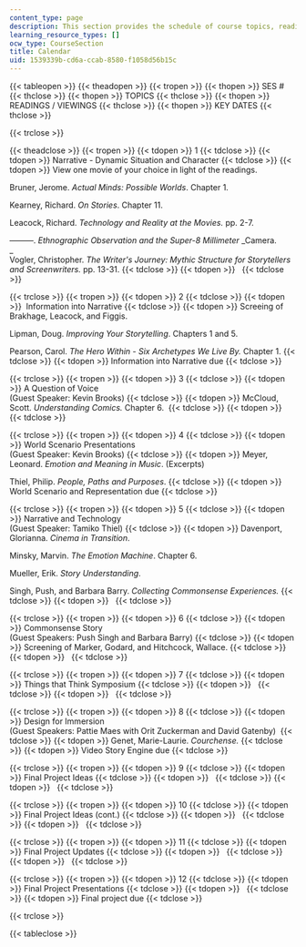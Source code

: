 ```yaml
---
content_type: page
description: This section provides the schedule of course topics, readings, and viewings.
learning_resource_types: []
ocw_type: CourseSection
title: Calendar
uid: 1539339b-cd6a-ccab-8580-f1058d56b15c
---
```


{{< tableopen >}}
{{< theadopen >}}
{{< tropen >}}
{{< thopen >}}
SES #
{{< thclose >}}
{{< thopen >}}
TOPICS
{{< thclose >}}
{{< thopen >}}
READINGS / VIEWINGS
{{< thclose >}}
{{< thopen >}}
KEY DATES
{{< thclose >}}

{{< trclose >}}

{{< theadclose >}}
{{< tropen >}}
{{< tdopen >}}
1
{{< tdclose >}}
{{< tdopen >}}
Narrative - Dynamic Situation and Character
{{< tdclose >}}
{{< tdopen >}}
View one movie of your choice in light of the readings.  
  
Bruner, Jerome. _Actual Minds: Possible Worlds_. Chapter 1.  
  
Kearney, Richard. _On Stories_. Chapter 11.  
  
Leacock, Richard. _Technology and Reality at the Movies._ pp. 2-7.  
  
———. _Ethnographic Observation and the Super-8 Millimeter_ _Camera.  
_  
Vogler, Christopher. _The Writer's Journey: Mythic Structure for_ _Storytellers and Screenwriters._ pp. 13-31.
{{< tdclose >}}
{{< tdopen >}}
 
{{< tdclose >}}

{{< trclose >}}
{{< tropen >}}
{{< tdopen >}}
2
{{< tdclose >}}
{{< tdopen >}}
 Information into Narrative
{{< tdclose >}}
{{< tdopen >}}
Screeing of Brakhage, Leacock, and Figgis.  
  
Lipman, Doug. _Improving Your Storytelling_. Chapters 1 and 5.  
  
Pearson, Carol. _The Hero Within - Six Archetypes We Live By._ Chapter 1.
{{< tdclose >}}
{{< tdopen >}}
Information into Narrative due
{{< tdclose >}}

{{< trclose >}}
{{< tropen >}}
{{< tdopen >}}
3
{{< tdclose >}}
{{< tdopen >}}
A Question of Voice  
(Guest Speaker: Kevin Brooks)
{{< tdclose >}}
{{< tdopen >}}
McCloud, Scott. _Understanding Comics._ Chapter 6. 
{{< tdclose >}}
{{< tdopen >}}
 
{{< tdclose >}}

{{< trclose >}}
{{< tropen >}}
{{< tdopen >}}
4
{{< tdclose >}}
{{< tdopen >}}
World Scenario Presentations  
(Guest Speaker: Kevin Brooks)
{{< tdclose >}}
{{< tdopen >}}
Meyer, Leonard. _Emotion and Meaning in Music_. (Excerpts)  
  
Thiel, Philip. _People, Paths and Purposes_.
{{< tdclose >}}
{{< tdopen >}}
World Scenario and Representation due
{{< tdclose >}}

{{< trclose >}}
{{< tropen >}}
{{< tdopen >}}
5
{{< tdclose >}}
{{< tdopen >}}
Narrative and Technology  
(Guest Speaker: Tamiko Thiel)
{{< tdclose >}}
{{< tdopen >}}
Davenport, Glorianna. _Cinema in Transition_.  
  
Minsky, Marvin. _The Emotion Machine_. Chapter 6.  
  
Mueller, Erik. _Story Understanding_.  
  
Singh, Push, and Barbara Barry. _Collecting Commonsense_ _Experiences._
{{< tdclose >}}
{{< tdopen >}}
 
{{< tdclose >}}

{{< trclose >}}
{{< tropen >}}
{{< tdopen >}}
6
{{< tdclose >}}
{{< tdopen >}}
Commonsense Story  
(Guest Speakers: Push Singh and Barbara Barry)
{{< tdclose >}}
{{< tdopen >}}
Screening of Marker, Godard, and Hitchcock, Wallace.
{{< tdclose >}}
{{< tdopen >}}
 
{{< tdclose >}}

{{< trclose >}}
{{< tropen >}}
{{< tdopen >}}
7
{{< tdclose >}}
{{< tdopen >}}
Things that Think Symposium
{{< tdclose >}}
{{< tdopen >}}
 
{{< tdclose >}}
{{< tdopen >}}
 
{{< tdclose >}}

{{< trclose >}}
{{< tropen >}}
{{< tdopen >}}
8
{{< tdclose >}}
{{< tdopen >}}
Design for Immersion  
(Guest Speakers: Pattie Maes with Orit Zuckerman and David Gatenby) 
{{< tdclose >}}
{{< tdopen >}}
Genet, Marie-Laurie. _Courchense._
{{< tdclose >}}
{{< tdopen >}}
Video Story Engine due
{{< tdclose >}}

{{< trclose >}}
{{< tropen >}}
{{< tdopen >}}
9
{{< tdclose >}}
{{< tdopen >}}
Final Project Ideas
{{< tdclose >}}
{{< tdopen >}}
 
{{< tdclose >}}
{{< tdopen >}}
 
{{< tdclose >}}

{{< trclose >}}
{{< tropen >}}
{{< tdopen >}}
10
{{< tdclose >}}
{{< tdopen >}}
Final Project Ideas (cont.)
{{< tdclose >}}
{{< tdopen >}}
 
{{< tdclose >}}
{{< tdopen >}}
 
{{< tdclose >}}

{{< trclose >}}
{{< tropen >}}
{{< tdopen >}}
11
{{< tdclose >}}
{{< tdopen >}}
Final Project Updates
{{< tdclose >}}
{{< tdopen >}}
 
{{< tdclose >}}
{{< tdopen >}}
 
{{< tdclose >}}

{{< trclose >}}
{{< tropen >}}
{{< tdopen >}}
12
{{< tdclose >}}
{{< tdopen >}}
Final Project Presentations
{{< tdclose >}}
{{< tdopen >}}
 
{{< tdclose >}}
{{< tdopen >}}
Final project due
{{< tdclose >}}

{{< trclose >}}

{{< tableclose >}}